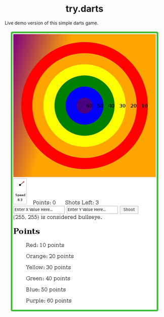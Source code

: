 <h1 align="center">
  try.darts
</h1>

Live demo version of this simple darts game. <br />

<div style="text-align: center">
  <img src="https://raw.githubusercontent.com/kingscott/trydarts/gh-pages/screeny.png" />
</div>
